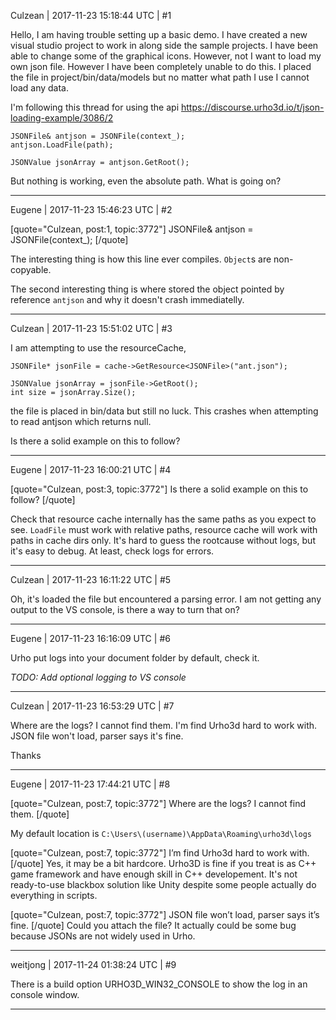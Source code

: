 Culzean | 2017-11-23 15:18:44 UTC | #1

Hello, I am having trouble setting up a basic demo. I have created a new visual studio project to work in along side the sample projects. I have been able to change some of the graphical icons. However, not I want to load my own json file. However I have been completely unable to do this.
I placed the file in project/bin/data/models but no matter what path I use I cannot load any data.

I'm following this thread for using the api https://discourse.urho3d.io/t/json-loading-example/3086/2

	JSONFile& antjson = JSONFile(context_);
	antjson.LoadFile(path);

	JSONValue jsonArray = antjson.GetRoot();

But nothing is working, even the absolute path. What is going on?

-------------------------

Eugene | 2017-11-23 15:46:23 UTC | #2

[quote="Culzean, post:1, topic:3772"]
JSONFile& antjson = JSONFile(context_);
[/quote]

The interesting thing is how this line ever compiles. `Object`s are non-copyable.

The second interesting thing is where stored the object pointed by reference `antjson` and why it doesn't crash immediatelly.

-------------------------

Culzean | 2017-11-23 15:51:02 UTC | #3

I am attempting to use the resourceCache,

	JSONFile* jsonFile = cache->GetResource<JSONFile>("ant.json");

	JSONValue jsonArray = jsonFile->GetRoot();
	int size = jsonArray.Size();

the file is placed in bin/data
but still no luck. This crashes when attempting to read antjson which returns null.

Is there a solid example on this to follow?

-------------------------

Eugene | 2017-11-23 16:00:21 UTC | #4

[quote="Culzean, post:3, topic:3772"]
Is there a solid example on this to follow?
[/quote]

Check that resource cache internally has the same paths as you expect to see.
`LoadFile` must work with relative paths, resource cache will work with paths in cache dirs only.
It's hard to guess the rootcause without logs, but it's easy to debug. At least, check logs for errors.

-------------------------

Culzean | 2017-11-23 16:11:22 UTC | #5

Oh, it's loaded the file but encountered a parsing error. I am not getting any output to the VS console, is there a way to turn that on?

-------------------------

Eugene | 2017-11-23 16:16:09 UTC | #6

Urho put logs into your document folder by default, check it.

_TODO: Add optional logging to VS console_

-------------------------

Culzean | 2017-11-23 16:53:29 UTC | #7

Where are the logs? I cannot find them.
I'm find Urho3d hard to work with.
JSON file won't load, parser says it's fine.

Thanks

-------------------------

Eugene | 2017-11-23 17:44:21 UTC | #8

[quote="Culzean, post:7, topic:3772"]
Where are the logs? I cannot find them.
[/quote]

My default location is
`C:\Users\(username)\AppData\Roaming\urho3d\logs`

[quote="Culzean, post:7, topic:3772"]
I’m find Urho3d hard to work with.
[/quote]
Yes, it may be a bit hardcore.
Urho3D is fine if you treat is as C++ game framework and have enough skill in C++ developement.
It's not ready-to-use blackbox solution like Unity despite some people actually do everything in scripts.

[quote="Culzean, post:7, topic:3772"]
JSON file won’t load, parser says it’s fine.
[/quote]
Could you attach the file? It actually could be some bug because JSONs are not widely used in Urho.

-------------------------

weitjong | 2017-11-24 01:38:24 UTC | #9

There is a build option URHO3D_WIN32_CONSOLE to show the log in an console window.

-------------------------

